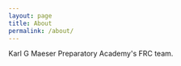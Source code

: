 ```yaml
---
layout: page
title: About
permalink: /about/
---
```


Karl G Maeser Preparatory Academy's FRC team.


